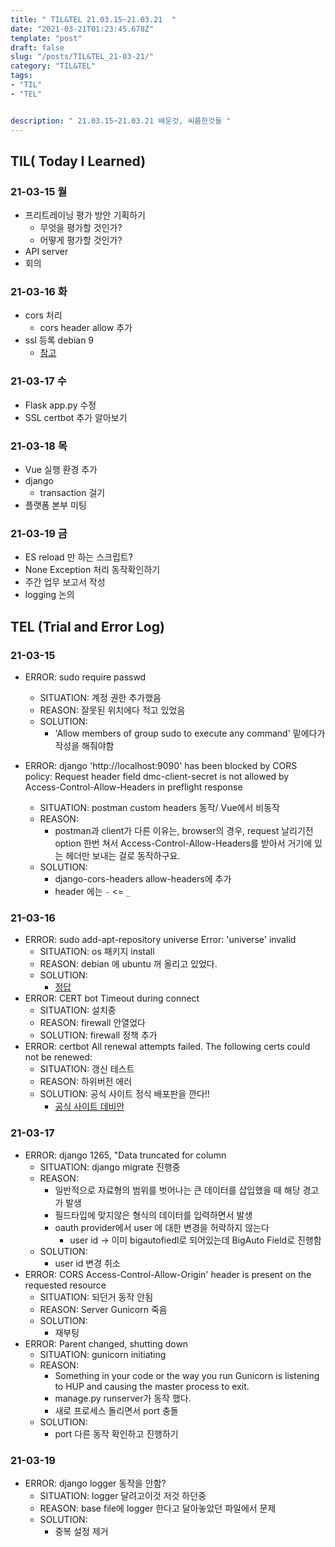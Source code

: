 ```yaml
---
title: " TIL&TEL 21.03.15~21.03.21  "
date: "2021-03-21T01:23:45.678Z"
template: "post"
draft: false
slug: "/posts/TIL&TEL_21-03-21/"
category: "TIL&TEL"
tags:
- "TIL"
- "TEL"


description: " 21.03.15~21.03.21 배운것, 씨름한것들 "
---
```


## TIL( Today I Learned)

### 21-03-15 월

-   프리트레이닝 평가 방안 기획하기
    -   무엇을 평가할 것인가?
    -   어떻게 평가할 것인가?
-   API server
-   회의

### 21-03-16 화

-   cors 처리
    -   cors header allow 추가
-   ssl 등록 debian 9
    -   [참고](https://www.digitalocean.com/community/tutorials/how-to-secure-nginx-with-let-s-encrypt-on-debian-9)

### 21-03-17 수

-   Flask app.py 수정
-   SSL certbot 추가 알아보기 

### 21-03-18 목

-   Vue 실행 환경 추가
-   django
    -   transaction 걸기
-   플랫폼 본부 미팅

### 21-03-19 금

-   ES reload 만 하는 스크립트?
-   None Exception 처리 동작확인하기
-   주간 업무 보고서 작성
-   logging 논의 


## TEL (Trial and Error Log)

### 21-03-15

-   ERROR: sudo require passwd

    -   SITUATION: 계정 권한 추가했음
    -   REASON: 잘못된 위치에다 적고 있었음 
    -   SOLUTION:
        -   'Allow members of group sudo to execute any command' 밑에다가 작성을 해줘야함

-   ERROR: django 'http://localhost:9090' has been blocked by CORS policy: Request header field dmc-client-secret is not allowed by Access-Control-Allow-Headers in preflight response

     

    -   SITUATION: postman custom headers 동작/ Vue에서 비동작
    -   REASON:
        -   postman과 client가 다른 이유는, browser의 경우, request 날리기전 option 한번 쳐서 Access-Control-Allow-Headers를 받아서 거기에 있는 헤더만 보내는 걸로 동작하구요.
    -   SOLUTION:
        -   django-cors-headers allow-headers에 추가
        -   header 에는 `-` <= `_`

### 21-03-16

-   ERROR: sudo add-apt-repository universe Error: 'universe' invalid
    -   SITUATION: os 패키지 install
    -   REASON: debian 에 ubuntu 꺼 올리고 있었다.
    -   SOLUTION:
        -   [정답](https://www.digitalocean.com/community/tutorials/how-to-secure-nginx-with-let-s-encrypt-on-debian-9)
-   ERROR: CERT bot Timeout during connect
    -   SITUATION: 설치중
    -   REASON: firewall 안열었다
    -   SOLUTION: firewall 정책 추가
-   ERROR: certbot All renewal attempts failed. The following certs could not be renewed: 
    -   SITUATION: 갱신 테스트
    -   REASON: 하위버전 에러
    -   SOLUTION: 공식 사이트 정식 배포판을 깐다!!
        -   [공식 사이트 데비안](https://certbot.eff.org/lets-encrypt/debianstretch-nginx)

### 21-03-17

-   ERROR: django 1265, "Data truncated for column
    -   SITUATION: django migrate 진행중
    -   REASON: 
        -   일반적으로 자료형의 범위를 벗어나는 큰 데이터를 삽입했을 때 해당 경고가 발생
        -   필드타입에 맞지않은 형식의 데이터를 입력하면서 발생
        -   oauth provider에서 user 에 대한 변경을 허락하지 않는다
            -   user id -> 이미 bigautofiedl로 되어있는데 BigAuto Field로 진행함
    -   SOLUTION:
        -   user id 변경 취소
-   ERROR: CORS Access-Control-Allow-Origin' header is present on the requested resource
    -   SITUATION: 되던거 동작 안됨 
    -   REASON: Server Gunicorn 죽음
    -   SOLUTION:
        -   재부팅
-   ERROR: Parent changed, shutting down
    -   SITUATION: gunicorn initiating
    -   REASON:
        -   Something in your code or the way you run Gunicorn is listening to HUP and causing the master process to exit.
        -   manage.py runserver가 동작 했다. 
        -   새로 프로세스 돌리면서 port 충돌
    -   SOLUTION:
        -   port 다른 동작 확인하고 진행하기

### 21-03-19

-   ERROR: django logger 동작을 안함?
    -   SITUATION: logger 달려고이것 저것 하던중 
    -   REASON: base file에 logger 한다고 달아놓았던 파일에서 문제
    -   SOLUTION:
        -   중복 설정 제거

